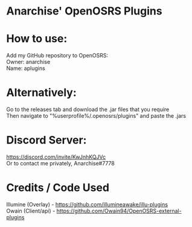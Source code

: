 # Anarchise' OpenOSRS Plugins


# How to use:

Add my GitHub repository to OpenOSRS:  
Owner: anarchise  
Name: aplugins 

# Alternatively:

Go to the releases tab and download the .jar files that you require  
Then navigate to "%userprofile%/.openosrs/plugins" and paste the .jars  

# Discord Server:
https://discord.com/invite/KwJnhKQJVc  
Or to contact me privately, Anarchise#7778
 
 # Credits / Code Used
 
 Illumine (Overlay) - https://github.com/illumineawake/illu-plugins  
 Owain (Client/api) - https://github.com/Owain94/OpenOSRS-external-plugins																																																																																																														
 


